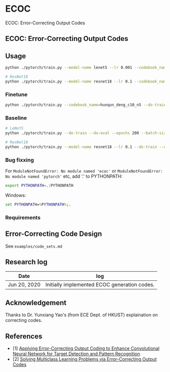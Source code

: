 # ECOC

ECOC: Error-Correcting Output Codes

## ECOC: Error-Correcting Output Codes

## Usage

```bash
python ./pytorch/train.py --model-name lenet5 --lr 0.001 --codebook_name=hunqun_deng_c10_n5 --do-train --do-eval --epochs 400 --batch-size 32 --loss binary_cross_entropy

# ResNet18
python ./pytorch/train.py --model-name resnet18 --lr 0.1 --codebook_name=hunqun_deng_c10_n5 --do-train --do-eval --epochs 200 --batch-size 32 --loss binary_cross_entropy
```

### Finetune

```bash
python ./pytorch/train.py --codebook_name=hunqun_deng_c10_n5 --do-train --do-eval --epochs 200 --batch-size 32 --loss binary_cross_entropy --model-path ./output/ECOC-LeNet-5_MNIST_sgd_20230520-020335/ECOC-LeNet-5.pt
```

### Baseline

```bash
# LeNet5
python ./pytorch/train.py --do-train --do-eval --epochs 200 --batch-size 32  --loss cross_entropy

# ResNet18
python ./pytorch/train.py --model-name resnet18 --lr 0.1 --do-train --do-eval --epochs 200 --batch-size 32 --loss cross_entropy
```

### Bug fixxing

For `ModuleNotFoundError: No module named 'ecoc'` or `ModuleNotFoundError: No module named 'pytorch'` etc, add '.' to PYTHONPATH:

```bash
export PYTHONPATH=.:PYTHONPATH
```

Windows:

```cmd
set PYTHONPATH=%PYTHONPATH%;.
```

### Requirements

## Error-Correcting Code Design

See `examples/code_sets.md`

## Research log

| Date         | log                                          |
| ------------ | -------------------------------------------- |
| Jun 20, 2020 | Initially implemented ECOC generation codes. |

## Acknowledgement

Thanks to Dr. Yunxiang Yao's (from ECE Dept. of HKUST) explaination on correcting codes.

## References

- [1] [Applying Error-Correcting Output Coding to Enhance Convolutional Neural Network for Target Detection and Pattern Recognition](https://ieeexplore.ieee.org/document/5597751)
- [2] [Solving Multiclass Learning Problems via Error-Correcting Output Codes](https://www.jair.org/index.php/jair/article/view/10127)
